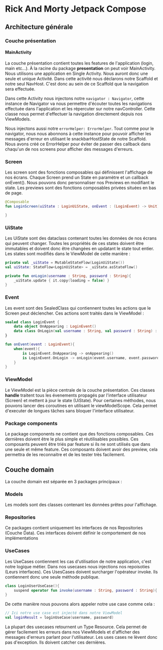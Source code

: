 
# Rick And Morty Jetpack Compose

## Architecture générale



### Couche présentation


#### MainActivity

La couche présentation contient toutes les features de l'application (login, main etc...). À la racine du package **presentation** on peut voir MainActivity. Nous utilisons une application en Single Activity. Nous auront donc une seule et unique Activité. Dans cette activité nous déclarons notre Scaffold et notre seul NavHost. C'est donc au sein de ce Scaffold que la navigation sera effectuée.

Dans cette Activity nous injectons notre `navigator : Navigator`, cette instance de Navigator va nous permettre d'écouter toutes les navigations effectuée dans l'application et les répercuter sur notre navController. Cette classe nous permet d'effectuer la navigation directement depuis nos ViewModels.

Nous injectons aussi notre `errorHelper: ErrorHelper`. Tout comme pour le navigator, nous nous abonnons à cette instance pour pouvoir afficher les messages d'erreur en utilisant le snackbarHostState de notre Scaffold. Nous avons créé ce ErrorHelper pour éviter de passer des callback dans chaqu'un de nos screens pour afficher des messages d'erreurs.


### Screen

Les screen sont des fonctions composables qui définissent l'affichage de nos écrans. Chaque Screen prend un State en paramètre et un callback onEvent(). Nous pouvons donc personnaliser nos Previews en modifiant le state. Les previews sont des fonctions composables privées situées en bas de page.

```kotlin
@Composable
fun LoginScreen(uiState : LoginUiState, onEvent : (LoginEvent) -> Unit){

}
```

### UiState

Les UiState sont des dataclass contenant toutes les données de nos écrans qui peuvent changer. Toutes les propriétés de ces states doivent être immutables et doivent donc être changées en updatant le state tout entier. Les states sont modifiés dans le ViewModel de cette manière :

```kotlin
private val _uiState = MutableStateFlow(LoginUiState())
val uiState: StateFlow<LoginUiState> = _uiState.asStateFlow()

private fun onLogin(username : String, password : String){
    _uiState.update { it.copy(loading = false) }
}
```

### Event

Les event sont des SealedClass qui contiennent toutes les actions que le Screen peut déclencher. Ces actions sont traités dans le ViewModel :

```kotlin
sealed class LoginEvent {
    data object OnAppearing : LoginEvent()
    data class OnLogin(val username : String, val password : String) : LoginEvent()
}

fun onEvent(event : LoginEvent){
    when(event){
        is LoginEvent.OnAppearing -> onAppearing()
        is LoginEvent.OnLogin -> onLogin(event.username, event.password)
    }
}
```

### ViewModel

Le ViewModel est la pièce centrale de la couche présentation. Ces classes **handle** traitent tous les évenements propagés par l'interface utilisateur (Screen) et mettent à jour le state (UiState). Pour certaines méthodes, nous pouvons lancer des coroutines en utilisant le viewModelScope. Cela permet d'executer de longues tâches sans bloquer l'interface utilisateur.


### Package components

Le package components ne contient que des fonctions composables. Ces dernières doivent être le plus simple et réutilisables possibles. Ces composants peuvent être triés par feature si ils ne sont utilisés que dans une seule et même feature. Ces composants doivent avoir des preview, cela permettra de les reconnaitre et de les tester très facilement.

## Couche domain

La couche domain est séparée en 3 packages principaux :


### Models

Les models sont des classes contenant les données prêtes pour l'affichage.


### Repositories

Ce packages contient uniquement les interfaces de nos Repositories (Couche Data). Ces interfaces doivent définir le comportement de nos implémentations


### UseCases

Les UseCases contiennent les cas d'utilisation de notre application, c'est notre logique métier. Dans nos usecases nous injections nos repoisoties (Leurs interfaces). Ces UsesCases doivent surcharger l'opérateur invoke. Ils contiennent donc une seule méthode publique.

```kotlin
class LoginUserUseCase(){
    suspend operator fun invoke(username : String, password : String){ }
}
```

De cette manière nous pouvons alors appeler notre use case comme cela :

```kotlin
// Ici notre use case est injecté dans notre ViewModel
val loginResult = loginUseCase(username, password)
```

La plupart des usecases retournent un Type Resource. Cela permet de gérer facilement les erreurs dans nos ViewModels et d'afficher des messages d'erreurs parlant pour l'utilisateur. Les uses cases ne lèvent donc pas d'exception. Ils doivent catcher ces dernières.